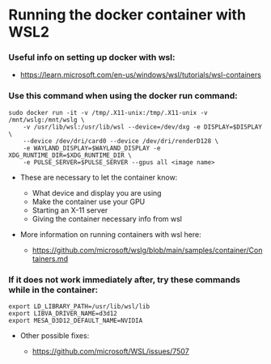 # Running the docker container with WSL2

### Useful info on setting up docker with wsl:
- https://learn.microsoft.com/en-us/windows/wsl/tutorials/wsl-containers

### Use this command when using the docker run command:
```
sudo docker run -it -v /tmp/.X11-unix:/tmp/.X11-unix -v /mnt/wslg:/mnt/wslg \
    -v /usr/lib/wsl:/usr/lib/wsl --device=/dev/dxg -e DISPLAY=$DISPLAY \
    --device /dev/dri/card0 --device /dev/dri/renderD128 \
    -e WAYLAND_DISPLAY=$WAYLAND_DISPLAY -e XDG_RUNTIME_DIR=$XDG_RUNTIME_DIR \
    -e PULSE_SERVER=$PULSE_SERVER --gpus all <image name>
```
- These are necessary to let the container know:
    - What device and display you are using
    - Make the container use your GPU
    - Starting an X-11 server
    - Giving the container necessary info from wsl

- More information on running containers with wsl here:
    - https://github.com/microsoft/wslg/blob/main/samples/container/Containers.md

### If it does not work immediately after, try these commands while in the container:
```
export LD_LIBRARY_PATH=/usr/lib/wsl/lib
export LIBVA_DRIVER_NAME=d3d12
export MESA_D3D12_DEFAULT_NAME=NVIDIA
```
- Other possible fixes:

    - https://github.com/microsoft/WSL/issues/7507